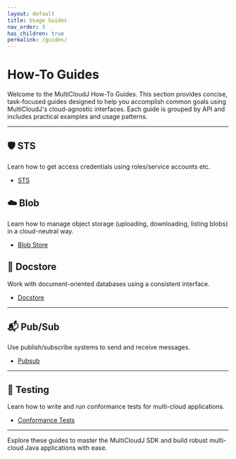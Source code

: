 ```yaml
---
layout: default
title: Usage Guides
nav_order: 3
has_children: true
permalink: /guides/
---
```



# How-To Guides

Welcome to the MultiCloudJ How-To Guides. This section provides concise, task-focused guides designed to help you accomplish common goals using MultiCloudJ's cloud-agnostic interfaces. Each guide is grouped by API and includes practical examples and usage patterns.

---

## 🛡️ STS

Learn how to get access credentials using roles/service accounts etc.

- [STS](sts-guide.html)



## ☁️ Blob

Learn how to manage object storage (uploading, downloading, listing blobs) in a cloud-neutral way.

- [Blob Store](blobstore-guide.html)

## 📄 Docstore

Work with document-oriented databases using a consistent interface.

- [Docstore](docstore-guide.html)


---

## 📬 Pub/Sub

Use publish/subscribe systems to send and receive messages.

- [Pubsub](pubsub-guide.md)

---

## 🧪 Testing

Learn how to write and run conformance tests for multi-cloud applications.

- [Conformance Tests](conformance-tests-guide.html)

---

Explore these guides to master the MultiCloudJ SDK and build robust multi-cloud Java applications with ease.
